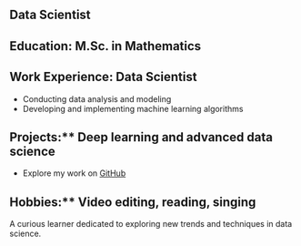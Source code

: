 ## Data Scientist

## Education: M.Sc. in Mathematics

## Work Experience: Data Scientist  
- Conducting data analysis and modeling  
- Developing and implementing machine learning algorithms

## Projects:** Deep learning and advanced data science  
- Explore my work on [GitHub](https://github.com/YourUsername)

## Hobbies:** Video editing, reading, singing

A curious learner dedicated to exploring new trends and techniques in data science.

